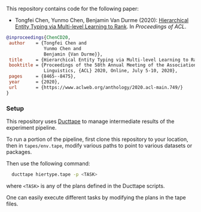 This repository contains code for the following paper:
 - Tongfei Chen, Yunmo Chen, Benjamin Van Durme (2020): [Hierarchical Entity Typing via Multi-level Learning to Rank](https://www.aclweb.org/anthology/2020.acl-main.749/). In _Proceedings of ACL_.

 ```bibtex
@inproceedings{ChenCD20,
  author    = {Tongfei Chen and
               Yunmo Chen and
               Benjamin {Van Durme}},
  title     = {Hierarchical Entity Typing via Multi-level Learning to Rank},
  booktitle = {Proceedings of the 58th Annual Meeting of the Association for Computational
               Linguistics, {ACL} 2020, Online, July 5-10, 2020},
  pages     = {8465--8475},
  year      = {2020},
  url       = {https://www.aclweb.org/anthology/2020.acl-main.749/}
}
 ```

 ### Setup

This repository uses [Ducttape](https://github.com/jhclark/ducttape) to manage intermediate results 
of the experiment pipeline.

To run a portion of the pipeline, first clone this repository to your location, then in `tapes/env.tape`,
modify various paths to point to various datasets or packages.

Then use the following command:

  ```bash
    ducttape hiertype.tape -p <TASK>
  ```
  where `<TASK>` is any of the plans defined in the Ducttape scripts.

One can easily execute different tasks by modifying the plans in the tape files.
